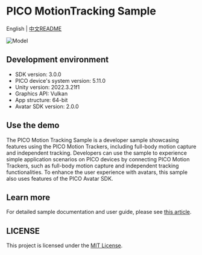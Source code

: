 # PICO MotionTracking Sample
English | [中文README](./README.zh_CN.md)

![Model](https://github.com/Pico-Developer/PICOMotionTrackerSample-Unity/blob/main/pico-motion-tracker-sample.jpg)

## Development environment

- SDK version: 3.0.0
- PICO device's system version: 5.11.0
- Unity version: 2022.3.21f1
- Graphics API: Vulkan
- App structure: 64-bit
- Avatar SDK version: 2.0.0

## Use the demo

The PICO Motion Tracking Sample is a developer sample showcasing features using the PICO Motion Trackers, including full-body motion capture and independent tracking. Developers can use the sample to experience simple application scenarios on PICO devices by connecting PICO Motion Trackers, such as full-body motion capture and independent tracking functionalities. To enhance the user experience with avatars, this sample also uses features of the PICO Avatar SDK.

## Learn more

For detailed sample documentation and user guide, please see [this article](https://developer.picoxr.com/document/unity/pico-motion-tracking-sample/).

## LICENSE
This project is licensed under the [MIT License](./License.md).
